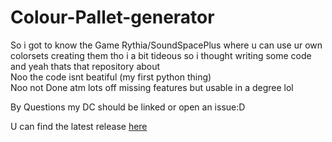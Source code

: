 # Colour-Pallet-generator
So i got to know the Game Rythia/SoundSpacePlus where u can use ur own colorsets creating them tho i a bit  tideous so i thought writing some code and yeah thats that repository about        
Noo the code isnt beatiful (my first python thing)      
Noo not Done atm lots off missing features but usable in a degree lol      

By Questions my DC should be linked or open an issue:D

U can find the latest release [here](https://github.com/Dargatos/Colour-Pallet-generator/releases)

